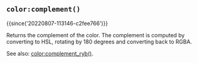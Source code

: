 ## `color:complement()`

{{since('20220807-113146-c2fee766')}}

Returns the complement of the color. The complement is computed
by converting to HSL, rotating by 180 degrees and converting back
to RGBA.

See also: [color:complement_ryb()](complement_ryb.md).
